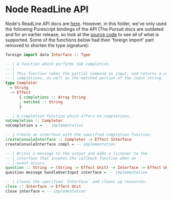 # Node ReadLine API

Node's ReadLine API docs are [here](https://nodejs.org/api/readline.html). However, in this folder, we've only used the following Purescript bindings of the API (The Pursuit docs are outdated and for an earlier release, so look at the [source code](https://github.com/purescript-node/purescript-node-readline/blob/master/src/Node/ReadLine.purs) to see all of what is supported. Some of the functions below had their 'foreign import' part removed to shorten the type signature):
```purescript
foreign import data Interface :: Type

-- | A function which performs tab completion.
-- |
-- | This function takes the partial command as input, and returns a collection of
-- | completions, as well as the matched portion of the input string.
type Completer
  = String
  -> Effect
      { completions :: Array String
      , matched :: String
      }

-- | A completion function which offers no completions.
noCompletion :: Completer
noCompletion s = -- implementation

-- | Create an interface with the specified completion function.
createConsoleInterface :: Completer -> Effect Interface
createConsoleInterface compl = -- implementation

-- | Writes a message to the output and adds a listener to the
-- | interface that invokes the callback function when an
-- | event occurs.
question :: String -> (String -> Effect Unit) -> Interface -> Effect Unit
question message handleUserInput interface = -- implementation

-- | Closes the specified `Interface` and cleans up resources.
close :: Interface -> Effect Unit
close interface = -- implementation
